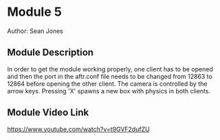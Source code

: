 # Module 5

Author: Sean Jones

## Module Description

In order to get the module working properly, one client has to be opened and then the port in the aftr.conf file 
needs to be changed from 12863 to 12864 before opening the other client.
The camera is controlled by the arrow keys. 
Pressing 'X' spawns a new box with physics in both clients.


## Module Video Link

https://www.youtube.com/watch?v=t9GVF2dufZU

